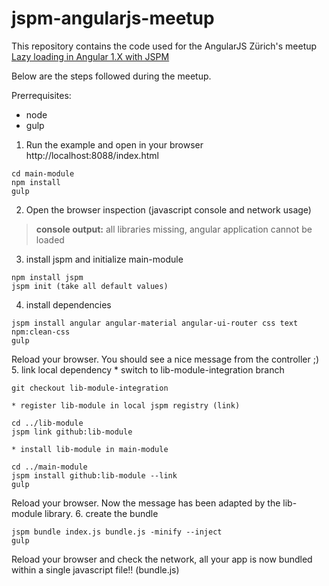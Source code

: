 # jspm-angularjs-meetup

This repository contains the code used for the AngularJS Zürich's meetup [Lazy loading in Angular 1.X with JSPM](http://www.meetup.com/AngularJS-ZRH/events/228787617)

Below are the steps followed during the meetup.

Prerrequisites:
* node
* gulp

1. Run the example and open in your browser http://localhost:8088/index.html
``` 
cd main-module
npm install
gulp
```
2. Open the browser inspection (javascript console and network usage)
> **console output:** all libraries missing, angular application cannot be loaded
3. install jspm and initialize main-module
```
npm install jspm
jspm init (take all default values)
```
4. install dependencies
```
jspm install angular angular-material angular-ui-router css text npm:clean-css
gulp
```
Reload your browser. You should see a nice message from the controller ;)
5. link local dependency
    * switch to lib-module-integration branch
```
git checkout lib-module-integration
```
    * register lib-module in local jspm registry (link) 
```
cd ../lib-module
jspm link github:lib-module
```
    * install lib-module in main-module
```
cd ../main-module
jspm install github:lib-module --link
gulp
```
Reload your browser. Now the message has been adapted by the lib-module library.
6. create the bundle
```
jspm bundle index.js bundle.js -minify --inject
gulp
```
Reload your browser and check the network, all your app is now bundled within a single javascript file!! (bundle.js)